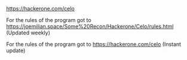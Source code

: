 https://hackerone.com/celo


For the rules of the program got to https://joemilian.space/Some%20Recon/Hackerone/Celo/rules.html (Updated weekly)

For the rules of the program got to https://hackerone.com/celo (Instant update)
